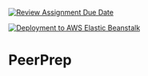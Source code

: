 [![Review Assignment Due Date](https://classroom.github.com/assets/deadline-readme-button-24ddc0f5d75046c5622901739e7c5dd533143b0c8e959d652212380cedb1ea36.svg)](https://classroom.github.com/a/6BOvYMwN)

[![Deployment to AWS Elastic Beanstalk](https://github.com/CS3219-AY2324S1/ay2324s1-course-assessment-g09/actions/workflows/deploy.yml/badge.svg)](https://github.com/CS3219-AY2324S1/ay2324s1-course-assessment-g09/actions/workflows/deploy.yml)

# PeerPrep
